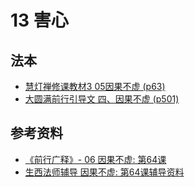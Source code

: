 # 13 害心

## 法本
- [慧灯禅修课教材3 05因果不虚 (p63)](/books/b3/3-05#p63)
- [大圆满前行引导文 四、因果不虚 (p501)](/books/dymqx#p501)

## 参考资料
- [《前行广释》- 06 因果不虚: 第64课](/refs/qxgs/qxgs-06yg#前行广释第064课)
- [生西法师辅导 因果不虚: 第64课辅导资料](/refs/qxgs/fudao/qxgsfd-06yg/#前行广释第064课辅导)